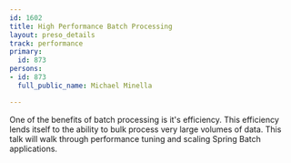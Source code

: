```yaml
---
id: 1602
title: High Performance Batch Processing
layout: preso_details
track: performance
primary:
  id: 873
persons:
- id: 873
  full_public_name: Michael Minella

---
```

One of the benefits of batch processing is it's efficiency.  This efficiency lends itself to the ability to bulk process very large volumes of data.  This talk will walk through performance tuning and scaling Spring Batch applications.